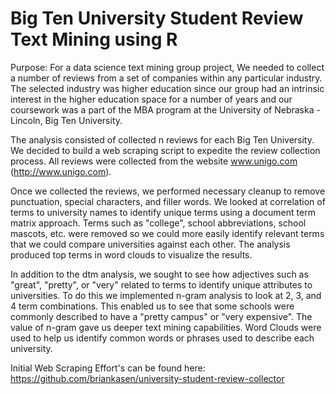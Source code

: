 # Big Ten University Student Review Text Mining using R


Purpose: For a data science text mining group project, We needed to collect a number of reviews from a set of companies within any particular industry. The selected industry was higher education since our group had an intrinsic interest in the higher education space for a number of years and our coursework was a part of the MBA program at the University of Nebraska - Lincoln, Big Ten University.

The analysis consisted of collected n reviews for each Big Ten University. We decided to build a web scraping script to expedite the review collection process. All reviews were collected from the website www.unigo.com (http://www.unigo.com).

Once we collected the reviews, we performed necessary cleanup to remove punctuation, special characters, and filler words. We looked at correlation of terms to university names to identify unique terms using a document term matrix approach. Terms such as "college", school abbreviations, school mascots, etc. were removed so we could more easily identify relevant terms that we could compare universities against each other. The analysis produced top terms in word clouds to visualize the results.

In addition to the dtm analysis, we sought to see how adjectives such as "great", "pretty", or "very" related to terms to identify unique attributes to universities. To do this we implemented n-gram analysis to look at 2, 3, and 4 term combinations. This enabled us to see that some schools were commonly described to have a "pretty campus" or "very expensive". The value of n-gram gave us deeper text mining capabilities. Word Clouds were used to help us identify common words or phrases used to describe each university.

Initial Web Scraping Effort's can be found here: https://github.com/briankasen/university-student-review-collector
